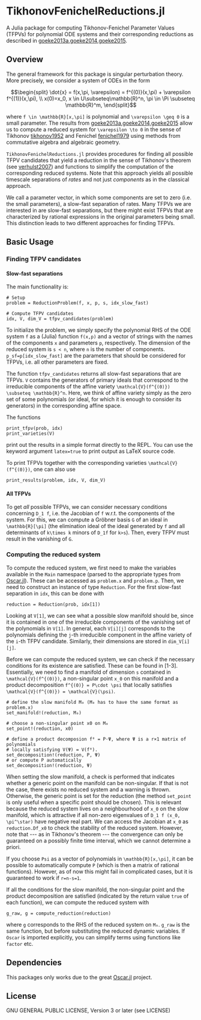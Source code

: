 # TikhonovFenichelReductions.jl

A Julia package for computing Tikhonov-Fenichel Parameter Values (TFPVs) for
polynomial ODE systems and their corresponding reductions as described in
[goeke2013a,goeke2014,goeke2015](@cite).

## Overview
The general framework for this package is singular perturbation theory.
More precisely, we consider a system of ODEs in the form 
```math
\begin{split}
\dot{x} = f(x,\pi, \varepsilon) = f^{(0)}(x,\pi) + \varepsilon f^{(1)}(x,\pi), 
\\
x(0)=x_0, x \in U\subseteq\mathbb{R}^n, \pi \in \Pi \subseteq \mathbb{R}^m,
\end{split}
```
where ``f \in \mathbb{R}[x,\pi]`` is polynomial and ``\varepsilon \geq 0`` is a
small parameter. 
The results from [goeke2013a,goeke2014,goeke2015](@cite) allow us to compute a
reduced system for ``\varepsilon \to 0`` in the sense of Tikhonov
[tikhonov1952](@cite) and Fenichel [fenichel1979](@cite) using methods from
commutative algebra and algebraic geometry. 

`TikhonovFenichelReductions.jl` provides procedures for finding all possible
TFPV candidates that yield a reduction in the sense of Tikhonov's theorem (see
[verhulst2007](@cite)) and functions to simplify the computation of the
corresponding reduced systems.
Note that this approach yields all possible timescale separations of _rates_ and
not just _components_ as in the classical approach.

We call a parameter vector, in which some components are set to zero (i.e. the
small parameters), a slow-fast separation of rates. 
Many TFPVs we are interested in are slow-fast separations, but there might
exist TFPVs that are characterized by rational expressions in the original
parameters being small. 
This distinction leads to two different approaches for finding TFPVs.

## Basic Usage 

### Finding TFPV candidates
#### Slow-fast separations
The main functionality is:
~~~
# Setup
problem = ReductionProblem(f, x, p, s, idx_slow_fast)

# Compute TFPV candidates
idx, V, dim_V = tfpv_candidates(problem)
~~~
To initialize the problem, we simply specify the polynomial RHS of the ODE
system ``f`` as a (Julia) function `f(x,p)` and a vector of strings with the
names of the components `x` and parameters `p`, respectively.
The dimension of the reduced system is `s < n`, where `n` is the number of
components.  
`p_sf=p[idx_slow_fast]` are the parameters that should be considered for TFPVs,
i.e. all other parameters are fixed. 

The function `tfpv_candidates` returns all slow-fast separations that are TFPVs.
`V` contains the generators of primary ideals that correspond to the irreducible
components of the affine variety ``\mathcal{V}(f^{(0)}) \subseteq
\mathbb{R}^n``. 
Here, we think of affine variety simply as the zero set of some polynomials (or
ideal, for which it is enough to consider its generators) in the corresponding
affine space.

The functions 
~~~
print_tfpv(prob, idx)
print_varieties(V)
~~~
print out the results in a simple format directly to the REPL. 
You can use the keyword argument `latex=true` to print output as LaTeX source
code. 

To print TFPVs together with the corresponding varieties
``\mathcal{V}(f^{(0)})``, one can also use 
~~~
print_results(problem, idx, V, dim_V)
~~~

#### All TFPVs
To get *all* possible TFPVs, we can consider necessary conditions concerning
``D_1 f``, i.e. the Jacobian of ``f`` w.r.t. the components of the system.
For this, we can compute a Gröbner basis `G` of an ideal in ``\mathbb{R}[\pi]``
(the elimination ideal of the ideal generated by ``f`` and all determinants of
``k\times k`` minors of ``D_1f`` for ``k>s``). 
Then, every TFPV must result in the vanishing of `G`.

### Computing the reduced system
To compute the reduced system, we first need to make the variables available in
the `Main` namespace (parsed to the appropriate types from 
[Oscar.jl](https://www.oscar-system.org/)).
These can be accessed as `problem.x` and `problem.p`. 
Then, we need to construct an instance of type `Reduction`. 
For the first slow-fast separation in `idx`, this can be done with 
~~~
reduction = Reduction(prob, idx[1])
~~~
Looking at `V[1]`, we can see what a possible slow manifold should be, 
since it is contained in one of the irreducible components of the vanishing set
of the polynomials in `V[1]`.
In general, each `V[i][j]` corresponds to the polynomials defining the `j`-th
irreducible component in the affine variety of the `i`-th TFPV candidate.
Similarly, their dimensions are stored in `dim_V[i][j]`.

Before we can compute the reduced system, we can check if the necessary
conditions for its existence are satisfied.
These can be found in [1-3]. 
Essentially, we need to find a manifold of dimension ``s`` contained in
``\mathcal{V}(f^{(0)})``, a non-singular point ``x_0`` on this
manifold and a product decomposition ``f^{(0)} = P\cdot \psi``
that locally satisfies ``\mathcal{V}(f^{(0)}) = \mathcal{V}(\psi)``.

~~~
# define the slow manifold M₀ (M₀ has to have the same format as problem.x)
set_manifold!(reduction, M₀)

# choose a non-singular point x0 on M₀
set_point!(reduction, x0)

# define a product decomposion f⁰ = P⋅Ψ, where Ψ is a r×1 matrix of polynomials
# locally satisfying V(Ψ) = V(f⁰). 
set_decomposition!(reduction, P, Ψ)
# or compute P automatically
set_decomposition!(reduction, Ψ)
~~~

When setting the slow manifold, a check is performed that indicates whether a
generic point on the manifold can be non-singular.
If that is not the case, there exists no reduced system and a warning is thrown.
Otherwise, the generic point is set for the reduction (the method `set_point` is
only useful when a specific point should be chosen).
This is relevant because the reduced system lives on a neighbourhood of ``x_0``
on the slow manifold, which is attractive if all non-zero eigenvalues of ``D_1 f
(x_0, \pi^\star)`` have negative real part.
We can access the Jacobian at ``x_0`` as `reduction.Df_x0` to check the
stability of the reduced system.
However, note that --- as in Tikhonov's theorem --- the convergence can only be
guaranteed on a possibly finite time interval, which we cannot determine a
priori.

If you choose `Psi` as a vector of polynomials in ``\mathbb{R}[x,\pi]``, it can
be possible to automatically compute `P` (which is then a matrix of rational
functions). 
However, as of now this might fail in complicated cases, but it is guaranteed to
work if ``r=n-s=1``.

If all the conditions for the slow manifold, the non-singular point and the
product decomposition are satisfied (indicated by the return value `true` of
each function), we can compute the reduced system with
~~~
g_raw, g = compute_reduction(reduction)
~~~
where `g` corresponds to the RHS of the reduced system on `M₀`.
`g_raw` is the same function, but before substituting the reduced dynamic variables.
If `Oscar` is imported explicitly, you can simplify terms using functions like
`factor` etc.

## Dependencies
This packages only works due to the great [Oscar.jl](https://www.oscar-system.org/) project.

## License
GNU GENERAL PUBLIC LICENSE, Version 3 or later (see LICENSE)

